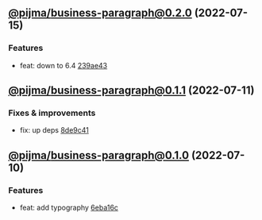 ## [@pijma/business-paragraph@0.2.0](https://github.com/qiwi/pijma-business/compare/2022.7.11-pijma.business-paragraph.0.1.1-f0...2022.7.15-pijma.business-paragraph.0.2.0-f0) (2022-07-15)

### Features
* feat: down to 6.4 [239ae43](https://github.com/qiwi/pijma-business/commit/239ae43f8743bbf0d4d2ac5c65f13b462bf832c9)

## [@pijma/business-paragraph@0.1.1](https://github.com/qiwi/pijma-business/compare/2022.7.10-pijma.business-paragraph.0.1.0-f0...2022.7.11-pijma.business-paragraph.0.1.1-f0) (2022-07-11)

### Fixes & improvements
* fix: up deps [8de9c41](https://github.com/qiwi/pijma-business/commit/8de9c418fcc3c850f99d684bfa9c85fe41e5fe1c)

## [@pijma/business-paragraph@0.1.0](https://github.com/qiwi/pijma-business/compare/undefined...2022.7.10-pijma.business-paragraph.0.1.0-f0) (2022-07-10)

### Features
* feat: add typography [6eba16c](https://github.com/qiwi/pijma-business/commit/6eba16c8c152c586ed107b627d6b1bfc0409bb88)
